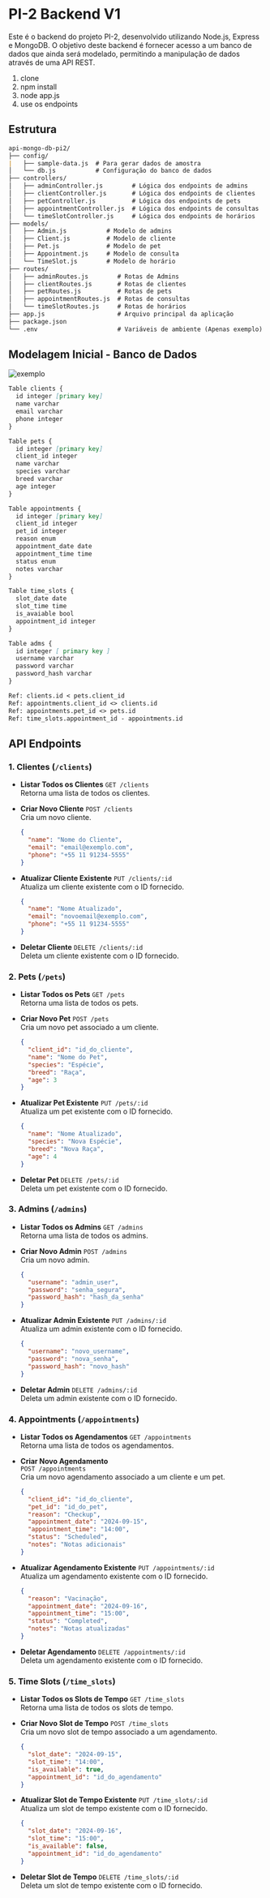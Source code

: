 # PI-2 Backend V1

Este é o backend do projeto PI-2, desenvolvido utilizando Node.js, Express e MongoDB. O objetivo deste backend é fornecer acesso a um banco de dados que ainda será modelado, permitindo a manipulação de dados através de uma API REST.

1. clone
2. npm install
3. node app.js
4. use os endpoints

## Estrutura
```markdown
api-mongo-db-pi2/
├── config/
|   ├── sample-data.js  # Para gerar dados de amostra
│   └── db.js           # Configuração do banco de dados
├── controllers/
│   ├── adminController.js        # Lógica dos endpoints de admins
│   ├── clientController.js       # Lógica dos endpoints de clientes
│   ├── petController.js          # Lógica dos endpoints de pets
│   ├── appointmentController.js  # Lógica dos endpoints de consultas
│   └── timeSlotController.js     # Lógica dos endpoints de horários
├── models/
│   ├── Admin.js           # Modelo de admins
│   ├── Client.js          # Modelo de cliente
│   ├── Pet.js             # Modelo de pet
│   ├── Appointment.js     # Modelo de consulta
│   └── TimeSlot.js        # Modelo de horário
├── routes/
│   ├── adminRoutes.js        # Rotas de Admins
│   ├── clientRoutes.js       # Rotas de clientes
│   ├── petRoutes.js          # Rotas de pets
│   ├── appointmentRoutes.js  # Rotas de consultas
│   └── timeSlotRoutes.js     # Rotas de horários
├── app.js                    # Arquivo principal da aplicação
├── package.json
└── .env                      # Variáveis de ambiente (Apenas exemplo)
```

## Modelagem Inicial - Banco de Dados
![exemplo](/imgs/model-1.PNG)
```markdown
Table clients {
  id integer [primary key]
  name varchar
  email varchar
  phone integer
}

Table pets {
  id integer [primary key]
  client_id integer
  name varchar
  species varchar
  breed varchar
  age integer
}

Table appointments {
  id integer [primary key]
  client_id integer
  pet_id integer
  reason enum
  appointment_date date
  appointment_time time
  status enum
  notes varchar
}

Table time_slots {
  slot_date date
  slot_time time
  is_avaiable bool
  appointment_id integer
}

Table adms {
  id integer [ primary key ]
  username varchar
  password varchar
  password_hash varchar
}

Ref: clients.id < pets.client_id
Ref: appointments.client_id <> clients.id
Ref: appointments.pet_id <> pets.id
Ref: time_slots.appointment_id - appointments.id
```


## API Endpoints

### 1. **Clientes (`/clients`)**

- **Listar Todos os Clientes** `GET /clients`  
  Retorna uma lista de todos os clientes.

- **Criar Novo Cliente** `POST /clients`  
  Cria um novo cliente.  
  ```json
  {
    "name": "Nome do Cliente",
    "email": "email@exemplo.com",
    "phone": "+55 11 91234-5555"
  }
  ```

- **Atualizar Cliente Existente** `PUT /clients/:id`  
  Atualiza um cliente existente com o ID fornecido.  
  ```json
  {
    "name": "Nome Atualizado",
    "email": "novoemail@exemplo.com",
    "phone": "+55 11 91234-5555"
  }
  ```

- **Deletar Cliente** `DELETE /clients/:id`  
  Deleta um cliente existente com o ID fornecido.

### 2. **Pets (`/pets`)**

- **Listar Todos os Pets** `GET /pets`  
  Retorna uma lista de todos os pets.

- **Criar Novo Pet**  `POST /pets`  
  Cria um novo pet associado a um cliente.  
  ```json
  {
    "client_id": "id_do_cliente",
    "name": "Nome do Pet",
    "species": "Espécie",
    "breed": "Raça",
    "age": 3
  }
  ```

- **Atualizar Pet Existente** `PUT /pets/:id`  
  Atualiza um pet existente com o ID fornecido.  
  ```json
  {
    "name": "Nome Atualizado",
    "species": "Nova Espécie",
    "breed": "Nova Raça",
    "age": 4
  }
  ```

- **Deletar Pet** `DELETE /pets/:id`  
  Deleta um pet existente com o ID fornecido.

### 3. **Admins (`/admins`)**

- **Listar Todos os Admins** `GET /admins`  
  Retorna uma lista de todos os admins.

- **Criar Novo Admin**  `POST /admins`  
  Cria um novo admin.  
  ```json
  {
    "username": "admin_user",
    "password": "senha_segura",
    "password_hash": "hash_da_senha"
  }
  ```

- **Atualizar Admin Existente** `PUT /admins/:id`  
  Atualiza um admin existente com o ID fornecido.  
  ```json
  {
    "username": "novo_username",
    "password": "nova_senha",
    "password_hash": "novo_hash"
  }
  ```

- **Deletar Admin** `DELETE /admins/:id`  
  Deleta um admin existente com o ID fornecido.

### 4. **Appointments (`/appointments`)**

- **Listar Todos os Agendamentos** `GET /appointments`  
  Retorna uma lista de todos os agendamentos.

- **Criar Novo Agendamento**  
  `POST /appointments`  
  Cria um novo agendamento associado a um cliente e um pet.  
  ```json
  {
    "client_id": "id_do_cliente",
    "pet_id": "id_do_pet",
    "reason": "Checkup",
    "appointment_date": "2024-09-15",
    "appointment_time": "14:00",
    "status": "Scheduled",
    "notes": "Notas adicionais"
  }
  ```

- **Atualizar Agendamento Existente** `PUT /appointments/:id`  
  Atualiza um agendamento existente com o ID fornecido.  
  ```json
  {
    "reason": "Vacinação",
    "appointment_date": "2024-09-16",
    "appointment_time": "15:00",
    "status": "Completed",
    "notes": "Notas atualizadas"
  }
  ```

- **Deletar Agendamento** `DELETE /appointments/:id`  
  Deleta um agendamento existente com o ID fornecido.

### 5. **Time Slots (`/time_slots`)**

- **Listar Todos os Slots de Tempo** `GET /time_slots`  
  Retorna uma lista de todos os slots de tempo.

- **Criar Novo Slot de Tempo** `POST /time_slots`  
  Cria um novo slot de tempo associado a um agendamento.  
  ```json
  {
    "slot_date": "2024-09-15",
    "slot_time": "14:00",
    "is_available": true,
    "appointment_id": "id_do_agendamento"
  }
  ```

- **Atualizar Slot de Tempo Existente** `PUT /time_slots/:id`  
  Atualiza um slot de tempo existente com o ID fornecido.  
  ```json
  {
    "slot_date": "2024-09-16",
    "slot_time": "15:00",
    "is_available": false,
    "appointment_id": "id_do_agendamento"
  }
  ```

- **Deletar Slot de Tempo** `DELETE /time_slots/:id`  
  Deleta um slot de tempo existente com o ID fornecido.

